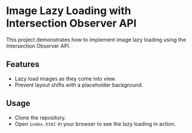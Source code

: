 # Image Lazy Loading with Intersection Observer API

This project demonstrates how to implement image lazy loading using the Intersection Observer API. 

## Features
- Lazy load images as they come into view.
- Prevent layout shifts with a placeholder background.

## Usage
- Clone the repository.
- Open `index.html` in your browser to see the lazy loading in action.
